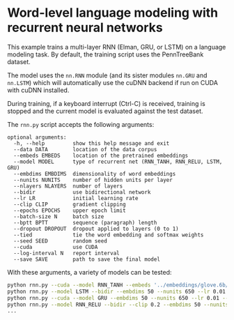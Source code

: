 # Word-level language modeling with recurrent neural networks

This example trains a multi-layer RNN (Elman, GRU, or LSTM) on a language modeling task.
By default, the training script uses the PennTreeBank dataset.

The model uses the `nn.RNN` module (and its sister modules `nn.GRU` and `nn.LSTM`)
which will automatically use the cuDNN backend if run on CUDA with cuDNN installed.

During training, if a keyboard interrupt (Ctrl-C) is received,
training is stopped and the current model is evaluated against the test dataset.

The `rnn.py` script accepts the following arguments:

```
optional arguments:
  -h, --help         show this help message and exit
  --data DATA        location of the data corpus
  --embeds EMBEDS    location of the pretrained embeddings
  --model MODEL      type of recurrent net (RNN_TANH, RNN_RELU, LSTM, GRU)
  --embdims EMBDIMS  dimensionality of word embeddings
  --nunits NUNITS    number of hidden units per layer
  --nlayers NLAYERS  number of layers
  --bidir            use bidirectional network
  --lr LR            initial learning rate
  --clip CLIP        gradient clipping
  --epochs EPOCHS    upper epoch limit
  --batch-size N     batch size
  --bptt BPTT        sequence (paragraph) length
  --dropout DROPOUT  dropout applied to layers (0 to 1)
  --tied             tie the word embedding and softmax weights
  --seed SEED        random seed
  --cuda             use CUDA
  --log-interval N   report interval
  --save SAVE        path to save the final model
```

With these arguments, a variety of models can be tested:

```bash
python rnn.py --cuda --model RNN_TANH --embeds '../embeddings/glove.6b/glove.6b.50d.txt' --embdims 50 --epochs 40
python rnn.py --model LSTM --bidir --embdims 50 --nunits 650 --lr 0.01 --dropout 0.5 --epochs 40
python rnn.py --cuda --model GRU --embdims 50 --nunits 650 --lr 0.01 --dropout 0.5 --epochs 40 --save 'path/model.pt'
python rnn.py --model RNN_RELU --bidir --clip 0.2 --embdims 50 --nunits 650 --lr 0.01 --dropout 0.5 --epochs 40
...
```
